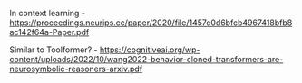 In context learning
    - https://proceedings.neurips.cc/paper/2020/file/1457c0d6bfcb4967418bfb8ac142f64a-Paper.pdf

Similar to Toolformer?
    - https://cognitiveai.org/wp-content/uploads/2022/10/wang2022-behavior-cloned-transformers-are-neurosymbolic-reasoners-arxiv.pdf
